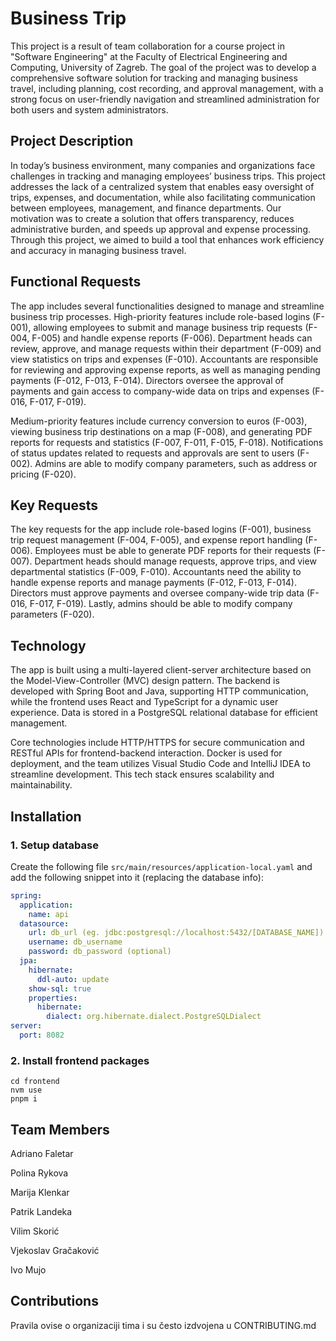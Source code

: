 # Business Trip 
This project is a result of team collaboration for a course project in "Software Engineering" at the Faculty of Electrical Engineering and Computing, University of Zagreb. The goal of the project was to develop a comprehensive software solution for tracking and managing business travel, including planning, cost recording, and approval management, with a strong focus on user-friendly navigation and streamlined administration for both users and system administrators.

## Project Description
In today’s business environment, many companies and organizations face challenges in tracking and managing employees’ business trips. This project addresses the lack of a centralized system that enables easy oversight of trips, expenses, and documentation, while also facilitating communication between employees, management, and finance departments. Our motivation was to create a solution that offers transparency, reduces administrative burden, and speeds up approval and expense processing. Through this project, we aimed to build a tool that enhances work efficiency and accuracy in managing business travel. 

## Functional Requests

The app includes several functionalities designed to manage and streamline business trip processes. High-priority features include role-based logins (F-001), allowing employees to submit and manage business trip requests (F-004, F-005) and handle expense reports (F-006). Department heads can review, approve, and manage requests within their department (F-009) and view statistics on trips and expenses (F-010). Accountants are responsible for reviewing and approving expense reports, as well as managing pending payments (F-012, F-013, F-014). Directors oversee the approval of payments and gain access to company-wide data on trips and expenses (F-016, F-017, F-019).

Medium-priority features include currency conversion to euros (F-003), viewing business trip destinations on a map (F-008), and generating PDF reports for requests and statistics (F-007, F-011, F-015, F-018). Notifications of status updates related to requests and approvals are sent to users (F-002). Admins are able to modify company parameters, such as address or pricing (F-020).

## Key Requests

The key requests for the app include role-based logins (F-001), business trip request management (F-004, F-005), and expense report handling (F-006). Employees must be able to generate PDF reports for their requests (F-007). Department heads should manage requests, approve trips, and view departmental statistics (F-009, F-010). Accountants need the ability to handle expense reports and manage payments (F-012, F-013, F-014). Directors must approve payments and oversee company-wide trip data (F-016, F-017, F-019). Lastly, admins should be able to modify company parameters (F-020).

## Technology

The app is built using a multi-layered client-server architecture based on the Model-View-Controller (MVC) design pattern. The backend is developed with Spring Boot and Java, supporting HTTP communication, while the frontend uses React and TypeScript for a dynamic user experience. Data is stored in a PostgreSQL relational database for efficient management.

Core technologies include HTTP/HTTPS for secure communication and RESTful APIs for frontend-backend interaction. Docker is used for deployment, and the team utilizes Visual Studio Code and IntelliJ IDEA to streamline development. This tech stack ensures scalability and maintainability.

## Installation

### 1. Setup database

Create the following file `src/main/resources/application-local.yaml` and add the following snippet into it (replacing the database info):
```yaml
spring:
  application:
    name: api
  datasource:
    url: db_url (eg. jdbc:postgresql://localhost:5432/[DATABASE_NAME])
    username: db_username
    password: db_password (optional)
  jpa:
    hibernate:
      ddl-auto: update
    show-sql: true
    properties:
      hibernate:
        dialect: org.hibernate.dialect.PostgreSQLDialect
server:
  port: 8082
```
### 2. Install frontend packages

```
cd frontend
nvm use
pnpm i
```

## Team Members

Adriano Faletar 

Polina Rykova

Marija Klenkar

Patrik Landeka 

Vilim Skorić

Vjekoslav Gračaković

Ivo Mujo

## Contributions
Pravila ovise o organizaciji tima i su često izdvojena u CONTRIBUTING.md













